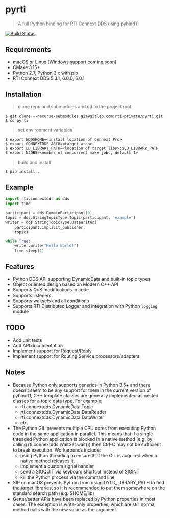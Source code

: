# pyrti

> A full Python binding for RTI Connext DDS using pybind11

[![Build Status](https://travis-ci.com/rticommunity/connextdds-py.svg?token=BnoLsZyPsyeg3f6xwqc6&branch=master)](https://travis-ci.com/rticommunity/connextdds-py)

## Requirements

- macOS or Linux (Windows support coming soon)
- CMake 3.15+
- Python 2.7, Python 3.x with pip
- RTI Connext DDS 5.3.1, 6.0.0, 6.0.1

## Installation

> clone repo and submodules and cd to the project root

```shell
$ git clone --recurse-submodules git@gitlab.com:rti-private/pyrti.git 
$ cd pyrti
```

> set environment variables

```shell
$ export NDDSHOME=<install location of Connext Pro>
$ export CONNEXTDDS_ARCH=<target arch>
$ export LD_LIBRARY_PATH=<location of target libs>:$LD_LIBRARY_PATH
$ export NJOBS=<number of concurrent make jobs, default 1>
```

> build and install

```shell
$ pip install .
```

## Example

```python
import rti.connextdds as dds
import time

participant = dds.DomainParticipant(0)
topic = dds.StringTopicType.Topic(participant, 'example')
writer = dds.StringTopicType.DataWriter(
    participant.implicit_publisher,
    topic)

while True:
    writer.write("Hello World!")
    time.sleep(1)
```

## Features

- Python DDS API supporting DynamicData and built-in topic types
- Object oriented design based on Modern C++ API
- Supports QoS modifications in code
- Supports listeners
- Supports waitsets and all conditions
- Supports RTI Distributed Logger and integration with Python `logging` module

## TODO

- Add unit tests
- Add API documentation
- Implement support for Request/Reply
- Implement support for Routing Service processors/adapters

## Notes

- Because Python only supports generics in Python 3.5+ and there doesn't seem to be any support for them in the current version of pybind11, C++ template classes are generally implemented as nested classes for a topic data type. For example:
    - rti.connextdds.DynamicData.Topic
    - rti.connextdds.DynamicData.DataReader
    - rti.connextdds.DynamicData.DataWriter
    - etc.
- The Python GIL prevents multiple CPU cores from executing Python code in the same application in parallel. This means that if a single-threaded Python application is blocked in a native method (e.g. by calling rti.connextdds.WaitSet.wait()) then Ctrl-C may not be sufficient to break execution. Workarounds include:
    - using Python threading to ensure that the GIL is acquired when a native method releases it.
    - implement a custom signal handler
    - send a SIGQUIT via keyboard shortcut instead of SIGINT
    - kill the Python process via the command line
- SIP on macOS prevents Python from using DYLD_LIBRARY_PATH to find the target libraries, so it is recommended to put them somewhere on the standard search path (e.g. $HOME/lib)
- Getter/setter APIs have been replaced by Python properties in most cases. The exception is write-only properties, which are still normal method calls with the new value as the argument.
